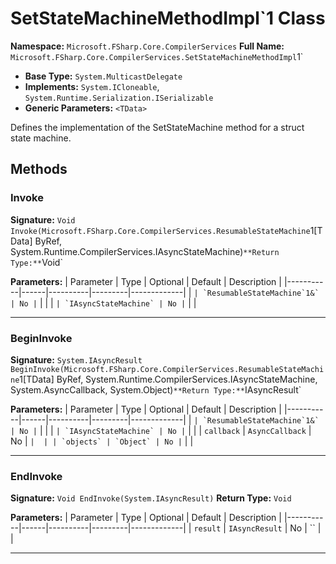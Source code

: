 # SetStateMachineMethodImpl`1 Class

**Namespace:** `Microsoft.FSharp.Core.CompilerServices`
**Full Name:** `Microsoft.FSharp.Core.CompilerServices.SetStateMachineMethodImpl`1`
- **Base Type:** `System.MulticastDelegate`
- **Implements:** `System.ICloneable`, `System.Runtime.Serialization.ISerializable`
- **Generic Parameters:** `<TData>`

Defines the implementation of the SetStateMachine method for a struct state machine.

## Methods

### Invoke

**Signature:** `Void Invoke(Microsoft.FSharp.Core.CompilerServices.ResumableStateMachine`1[TData] ByRef, System.Runtime.CompilerServices.IAsyncStateMachine)`
**Return Type:** `Void`

**Parameters:**
| Parameter | Type | Optional | Default | Description |
|-----------|------|----------|---------|-------------|
| `` | `ResumableStateMachine`1&` | No | `` |  |
| `` | `IAsyncStateMachine` | No | `` |  |

---

### BeginInvoke

**Signature:** `System.IAsyncResult BeginInvoke(Microsoft.FSharp.Core.CompilerServices.ResumableStateMachine`1[TData] ByRef, System.Runtime.CompilerServices.IAsyncStateMachine, System.AsyncCallback, System.Object)`
**Return Type:** `IAsyncResult`

**Parameters:**
| Parameter | Type | Optional | Default | Description |
|-----------|------|----------|---------|-------------|
| `` | `ResumableStateMachine`1&` | No | `` |  |
| `` | `IAsyncStateMachine` | No | `` |  |
| `callback` | `AsyncCallback` | No | `` |  |
| `objects` | `Object` | No | `` |  |

---

### EndInvoke

**Signature:** `Void EndInvoke(System.IAsyncResult)`
**Return Type:** `Void`

**Parameters:**
| Parameter | Type | Optional | Default | Description |
|-----------|------|----------|---------|-------------|
| `result` | `IAsyncResult` | No | `` |  |

---